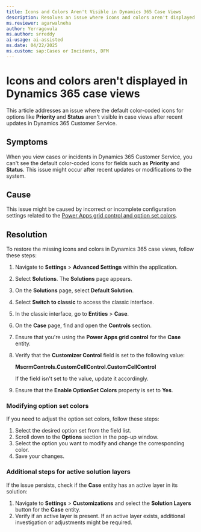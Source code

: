 ```yaml
---
title: Icons and Colors Aren't Visible in Dynamics 365 Case Views
description: Resolves an issue where icons and colors aren't displayed in Dynamics 365 case views.
ms.reviewer: agarwalneha
author: Yerragovula
ms.author: srreddy
ai-usage: ai-assisted
ms.date: 04/22/2025
ms.custom: sap:Cases or Incidents, DFM
---
```

# Icons and colors aren't displayed in Dynamics 365 case views

This article addresses an issue where the default color-coded icons for options like **Priority** and **Status** aren't visible in case views after recent updates in Dynamics 365 Customer Service.

## Symptoms

When you view cases or incidents in Dynamics 365 Customer Service, you can't see the default color-coded icons for fields such as **Priority** and **Status**. This issue might occur after recent updates or modifications to the system.

## Cause

This issue might be caused by incorrect or incomplete configuration settings related to the [Power Apps grid control and option set colors](/dynamics365/customer-service/administer/enable-case-grids).

## Resolution

To restore the missing icons and colors in Dynamics 365 case views, follow these steps:

1. Navigate to **Settings** > **Advanced Settings** within the application.
2. Select **Solutions**. The **Solutions** page appears.
3. On the **Solutions** page, select **Default Solution**.
4. Select **Switch to classic** to access the classic interface.
5. In the classic interface, go to **Entities** > **Case**.
6. On the **Case** page, find and open the **Controls** section.
7. Ensure that you're using the **Power Apps grid control** for the **Case** entity.
8. Verify that the **Customizer Control** field is set to the following value:
   
    **MscrmControls.CustomCellControl.CustomCellControl**

   If the field isn't set to the value, update it accordingly.

11. Ensure that the **Enable OptionSet Colors** property is set to **Yes**.

### Modifying option set colors

If you need to adjust the option set colors, follow these steps:

1. Select the desired option set from the field list.
2. Scroll down to the **Options** section in the pop-up window.
3. Select the option you want to modify and change the corresponding color.
4. Save your changes.

### Additional steps for active solution layers

If the issue persists, check if the **Case** entity has an active layer in its solution:

1. Navigate to **Settings** > **Customizations** and select the **Solution Layers** button for the **Case** entity.
2. Verify if an active layer is present. If an active layer exists, additional investigation or adjustments might be required.
